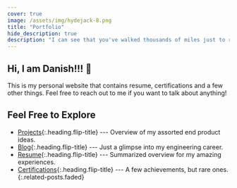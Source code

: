 ```yaml
---
cover: true
image: /assets/img/hydejack-8.png
title: "Portfolio"
hide_description: true
description: "I can see that you've walked thousands of miles just to reach this website, but that’s just my homepage. Have fun…"
---
```


## Hi, I am Danish!!! 🎉

This is my personal website that contains resume, certifications and a few other things. Feel free to reach out to me if you want to talk about anything!



## Feel Free to Explore

* [Projects]{:.heading.flip-title} ---  Overview of my assorted end product ideas.
* [Blog]{:.heading.flip-title} --- Just a glimpse into my engineering career.
* [Resume]{:.heading.flip-title} --- Summarized overview for my amazing experiences.
* [Certifications]{:.heading.flip-title} --- A few achievements, but rare ones.
{:.related-posts.faded}

[projects]: projects/
[blog]: blog/
[resume]: resume/
[certifications]: certifications/
